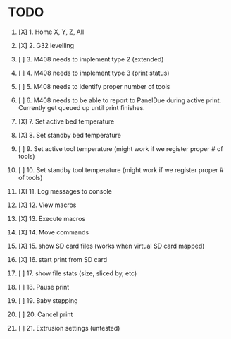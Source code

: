 TODO
=====
1. [X] 1. Home X, Y, Z, All

2. [X] 2. G32 levelling

3. [ ] 3. M408 needs to implement type 2 (extended)

4. [ ] 4. M408 needs to implement type 3 (print status)

5. [ ] 5. M408 needs to identify proper number of tools

6. [ ] 6. M408 needs to be able to report to PanelDue during active print. Currently get queued up until print finishes.

7. [X] 7. Set active bed temperature 

8. [X] 8. Set standby bed temperature

9. [ ] 9. Set active tool temperature (might work if we register proper # of tools)

10. [ ] 10. Set standby tool temperature (might work if we register proper # of tools)

11. [X] 11. Log messages to console

12. [X] 12. View macros

13. [X] 13. Execute macros

14. [X] 14. Move commands

15. [X] 15. show SD card files (works when virtual SD card mapped)

16. [X] 16. start print from SD card

17. [ ] 17. show file stats (size, sliced by, etc)

18. [ ] 18. Pause print

19. [ ] 19. Baby stepping

20. [ ] 20. Cancel print

21. [ ] 21. Extrusion settings (untested)
